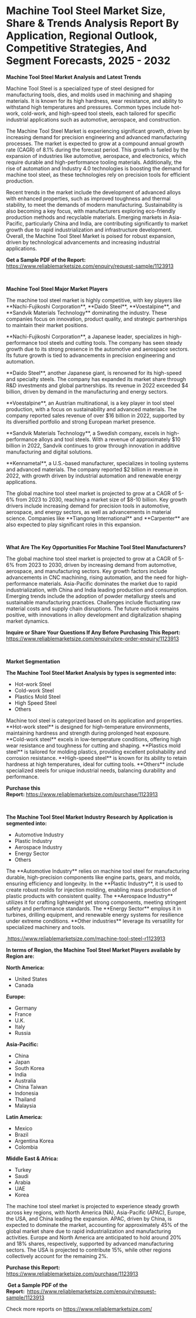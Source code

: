 <p><h1>Machine Tool Steel Market Size, Share & Trends Analysis Report By Application, Regional Outlook, Competitive Strategies, And Segment Forecasts, 2025 - 2032</h1></p><p><strong>Machine Tool Steel Market Analysis and Latest Trends</strong></p>
<p><p>Machine Tool Steel is a specialized type of steel designed for manufacturing tools, dies, and molds used in machining and shaping materials. It is known for its high hardness, wear resistance, and ability to withstand high temperatures and pressures. Common types include hot-work, cold-work, and high-speed tool steels, each tailored for specific industrial applications such as automotive, aerospace, and construction.</p><p>The Machine Tool Steel Market is experiencing significant growth, driven by increasing demand for precision engineering and advanced manufacturing processes. The market is expected to grow at a compound annual growth rate (CAGR) of 8.1% during the forecast period. This growth is fueled by the expansion of industries like automotive, aerospace, and electronics, which require durable and high-performance tooling materials. Additionally, the rise of automation and Industry 4.0 technologies is boosting the demand for machine tool steel, as these technologies rely on precision tools for efficient production.</p><p>Recent trends in the market include the development of advanced alloys with enhanced properties, such as improved toughness and thermal stability, to meet the demands of modern manufacturing. Sustainability is also becoming a key focus, with manufacturers exploring eco-friendly production methods and recyclable materials. Emerging markets in Asia-Pacific, particularly China and India, are contributing significantly to market growth due to rapid industrialization and infrastructure development. Overall, the Machine Tool Steel Market is poised for robust expansion, driven by technological advancements and increasing industrial applications.</p></p>
<p><strong>Get a Sample PDF of the Report:&nbsp;</strong> <a href="https://www.reliablemarketsize.com/enquiry/request-sample/1123913?utm_campaign=1143&utm_medium=2&utm_source=Github&utm_content=ia&utm_term=26012025&utm_id=machine-tool-steel">https://www.reliablemarketsize.com/enquiry/request-sample/1123913</a></p>
<p>&nbsp;</p>
<p><strong>Machine Tool Steel Major Market Players</strong></p>
<p><p>The machine tool steel market is highly competitive, with key players like **Nachi-Fujikoshi Corporation**, **Daido Steel**, **Voestalpine**, and **Sandvik Materials Technology** dominating the industry. These companies focus on innovation, product quality, and strategic partnerships to maintain their market positions.</p><p>**Nachi-Fujikoshi Corporation**, a Japanese leader, specializes in high-performance tool steels and cutting tools. The company has seen steady growth due to its strong presence in the automotive and aerospace sectors. Its future growth is tied to advancements in precision engineering and automation.</p><p>**Daido Steel**, another Japanese giant, is renowned for its high-speed and specialty steels. The company has expanded its market share through R&D investments and global partnerships. Its revenue in 2022 exceeded $4 billion, driven by demand in the manufacturing and energy sectors.</p><p>**Voestalpine**, an Austrian multinational, is a key player in tool steel production, with a focus on sustainability and advanced materials. The company reported sales revenue of over $16 billion in 2022, supported by its diversified portfolio and strong European market presence.</p><p>**Sandvik Materials Technology**, a Swedish company, excels in high-performance alloys and tool steels. With a revenue of approximately $10 billion in 2022, Sandvik continues to grow through innovation in additive manufacturing and digital solutions.</p><p>**Kennametal**, a U.S.-based manufacturer, specializes in tooling systems and advanced materials. The company reported $2 billion in revenue in 2022, with growth driven by industrial automation and renewable energy applications.</p><p>The global machine tool steel market is projected to grow at a CAGR of 5-6% from 2023 to 2030, reaching a market size of $8-10 billion. Key growth drivers include increasing demand for precision tools in automotive, aerospace, and energy sectors, as well as advancements in material science. Companies like **Tiangong International** and **Carpenter** are also expected to play significant roles in this expansion.</p></p>
<p>&nbsp;</p>
<p><strong>What Are The Key Opportunities For Machine Tool Steel Manufacturers?</strong></p>
<p><p>The global machine tool steel market is projected to grow at a CAGR of 5-6% from 2023 to 2030, driven by increasing demand from automotive, aerospace, and manufacturing sectors. Key growth factors include advancements in CNC machining, rising automation, and the need for high-performance materials. Asia-Pacific dominates the market due to rapid industrialization, with China and India leading production and consumption. Emerging trends include the adoption of powder metallurgy steels and sustainable manufacturing practices. Challenges include fluctuating raw material costs and supply chain disruptions. The future outlook remains positive, with innovations in alloy development and digitalization shaping market dynamics.</p></p>
<p><strong>Inquire or Share Your Questions If Any Before Purchasing This Report:</strong> <a href="https://www.reliablemarketsize.com/enquiry/pre-order-enquiry/1123913?utm_campaign=1143&utm_medium=2&utm_source=Github&utm_content=ia&utm_term=26012025&utm_id=machine-tool-steel">https://www.reliablemarketsize.com/enquiry/pre-order-enquiry/1123913</a></p>
<p>&nbsp;</p>
<p><strong>Market Segmentation</strong></p>
<p><strong>The Machine Tool Steel Market Analysis by types is segmented into:</strong></p>
<p><ul><li>Hot-work Steel</li><li>Cold-work Steel</li><li>Plastics Mold Steel</li><li>High Speed Steel</li><li>Others</li></ul></p>
<p><p>Machine tool steel is categorized based on its application and properties. **Hot-work steel** is designed for high-temperature environments, maintaining hardness and strength during prolonged heat exposure. **Cold-work steel** excels in low-temperature conditions, offering high wear resistance and toughness for cutting and shaping. **Plastics mold steel** is tailored for molding plastics, providing excellent polishability and corrosion resistance. **High-speed steel** is known for its ability to retain hardness at high temperatures, ideal for cutting tools. **Others** include specialized steels for unique industrial needs, balancing durability and performance.</p></p>
<p><strong>Purchase this Report:&nbsp;</strong><a href="https://www.reliablemarketsize.com/purchase/1123913?utm_campaign=1143&utm_medium=2&utm_source=Github&utm_content=ia&utm_term=26012025&utm_id=machine-tool-steel">https://www.reliablemarketsize.com/purchase/1123913</a></p>
<p>&nbsp;</p>
<p><strong>The Machine Tool Steel Market Industry Research by Application is segmented into:</strong></p>
<p><ul><li>Automotive Industry</li><li>Plastic Industry</li><li>Aerospace Industry</li><li>Energy Sector</li><li>Others</li></ul></p>
<p><p>The **Automotive Industry** relies on machine tool steel for manufacturing durable, high-precision components like engine parts, gears, and molds, ensuring efficiency and longevity. In the **Plastic Industry**, it is used to create robust molds for injection molding, enabling mass production of plastic products with consistent quality. The **Aerospace Industry** utilizes it for crafting lightweight yet strong components, meeting stringent safety and performance standards. The **Energy Sector** employs it in turbines, drilling equipment, and renewable energy systems for resilience under extreme conditions. **Other industries** leverage its versatility for specialized machinery and tools.</p></p>
<p><a href="https://www.reliablemarketsize.com/machine-tool-steel-r1123913?utm_campaign=1143&utm_medium=2&utm_source=Github&utm_content=ia&utm_term=26012025&utm_id=machine-tool-steel">&nbsp;https://www.reliablemarketsize.com/machine-tool-steel-r1123913</a></p>
<p><strong>In terms of Region, the Machine Tool Steel Market Players available by Region are:</strong></p>
<p>
    <p> <strong> North America: </strong>
        <ul>
            <li>United States</li>
            <li>Canada</li>
        </ul>
        </p> 
    <p> <strong> Europe: </strong>
        <ul>
            <li>Germany</li>
            <li>France</li>
            <li>U.K.</li>
            <li>Italy</li>
            <li>Russia</li>
        </ul>
        </p> 
    <p> <strong> Asia-Pacific: </strong>
        <ul>
            <li>China</li>
            <li>Japan</li>
            <li>South Korea</li>
            <li>India</li>
            <li>Australia</li>
            <li>China Taiwan</li>
            <li>Indonesia</li>
            <li>Thailand</li>
            <li>Malaysia</li>
        </ul>
        </p> 
    <p> <strong> Latin America: </strong>
        <ul>
            <li>Mexico</li>
            <li>Brazil</li>
            <li>Argentina Korea</li>
            <li>Colombia</li>
        </ul>
        </p> 
    <p> <strong> Middle East & Africa: </strong>
        <ul>
            <li>Turkey</li>
            <li>Saudi</li>
            <li>Arabia</li>
            <li>UAE</li>
            <li>Korea</li>
        </ul>
    </p>
    </p>
<p><p>The machine tool steel market is projected to experience steady growth across key regions, with North America (NA), Asia-Pacific (APAC), Europe, the USA, and China leading the expansion. APAC, driven by China, is expected to dominate the market, accounting for approximately 45% of the global market share due to rapid industrialization and manufacturing activities. Europe and North America are anticipated to hold around 20% and 18% shares, respectively, supported by advanced manufacturing sectors. The USA is projected to contribute 15%, while other regions collectively account for the remaining 2%.</p></p>
<p><strong>Purchase this Report: </strong><a href="https://www.reliablemarketsize.com/purchase/1123913?utm_campaign=1143&utm_medium=2&utm_source=Github&utm_content=ia&utm_term=26012025&utm_id=machine-tool-steel">https://www.reliablemarketsize.com/purchase/1123913</a></p>
<p>&nbsp;<strong>Get a Sample PDF of the Report:&nbsp;&nbsp;</strong><a href="https://www.reliablemarketsize.com/enquiry/request-sample/1123913?utm_campaign=1143&utm_medium=2&utm_source=Github&utm_content=ia&utm_term=26012025&utm_id=machine-tool-steel">https://www.reliablemarketsize.com/enquiry/request-sample/1123913</a></p>
<p><strong></strong></p>
<p>Check more reports on <a href="https://www.reliablemarketsize.com/?utm_campaign=1143&utm_medium=2&utm_source=Github&utm_content=ia&utm_term=26012025&utm_id=machine-tool-steel">https://www.reliablemarketsize.com/</a></p>